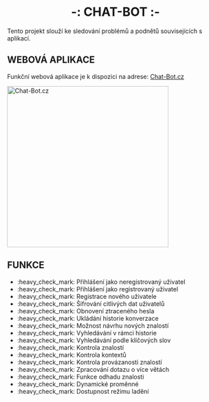 <h1 align="center">-: CHAT-BOT :-</h1>
<p>Tento projekt slouží ke sledování problémů a podnětů souvisejících s aplikací.</p>

<h2>WEBOVÁ APLIKACE</h2>
<p>Funkční webová aplikace je k dispozici na adrese: <a href="//chat-bot.cz">Chat-Bot.cz</a></p>
<p><a href="//chat-bot.cz"><img src="https://chat-bot.cz/img/logo.png" width="375" alt="Chat-Bot.cz"></img></a></p>

<h2>FUNKCE</h2>
<div id="user-content-toc">
  <ul>
    <li>:heavy_check_mark: Přihlášení jako neregistrovaný uživatel</li>
    <li>:heavy_check_mark: Přihlášení jako registrovaný uživatel</li>
    <li>:heavy_check_mark: Registrace nového uživatele</li>
    <li>:heavy_check_mark: Šifrování citlivých dat uživatelů</li>
    <li>:heavy_check_mark: Obnovení ztraceného hesla</li>
    <li>:heavy_check_mark: Ukládání historie konverzace</li>
    <li>:heavy_check_mark: Možnost návrhu nových znalostí</li>
    <li>:heavy_check_mark: Vyhledávání v rámci historie</li>
    <li>:heavy_check_mark: Vyhledávání podle klíčových slov</li>
    <li>:heavy_check_mark: Kontrola znalostí</li>
    <li>:heavy_check_mark: Kontrola kontextů</li>
    <li>:heavy_check_mark: Kontrola provázanosti znalostí</li>
    <li>:heavy_check_mark: Zpracování dotazu o více větách</li>
    <li>:heavy_check_mark: Funkce odhadu znalosti</li>
    <li>:heavy_check_mark: Dynamické proměnné</li>
    <li>:heavy_check_mark: Dostupnost režimu ladění</li>
  </ul>
</div>
